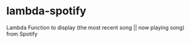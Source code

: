 # lambda-spotify
Lambda Function to display (the most recent song || now playing song) from Spotify
